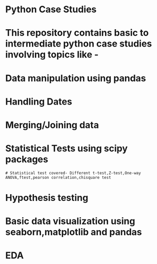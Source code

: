 # Python Case Studies
# This repository contains basic to intermediate python case studies involving topics like -
  # Data manipulation using pandas
  # Handling Dates
  # Merging/Joining data
  # Statistical Tests using scipy packages 
    # Statistical test covered- Different t-test,Z-test,One-way ANOVA,ftest,pearson correlation,chisquare test
  # Hypothesis testing
  # Basic data visualization using seaborn,matplotlib and pandas
  # EDA
  
  
  

